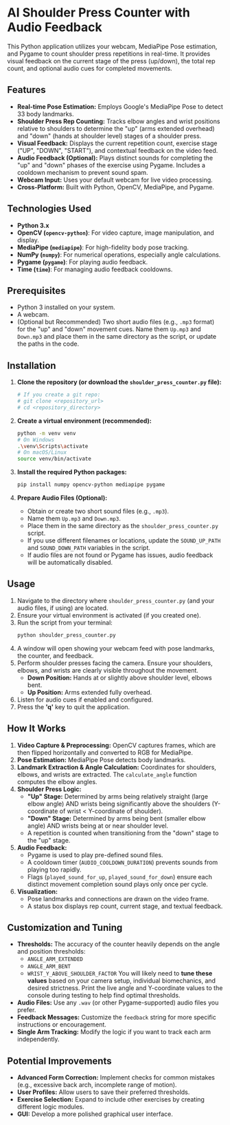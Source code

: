 # AI Shoulder Press Counter with Audio Feedback

This Python application utilizes your webcam, MediaPipe Pose estimation, and Pygame to count shoulder press repetitions in real-time. It provides visual feedback on the current stage of the press (up/down), the total rep count, and optional audio cues for completed movements.


## Features

-   **Real-time Pose Estimation:** Employs Google's MediaPipe Pose to detect 33 body landmarks.
-   **Shoulder Press Rep Counting:** Tracks elbow angles and wrist positions relative to shoulders to determine the "up" (arms extended overhead) and "down" (hands at shoulder level) stages of a shoulder press.
-   **Visual Feedback:** Displays the current repetition count, exercise stage ("UP", "DOWN", "START"), and contextual feedback on the video feed.
-   **Audio Feedback (Optional):** Plays distinct sounds for completing the "up" and "down" phases of the exercise using Pygame. Includes a cooldown mechanism to prevent sound spam.
-   **Webcam Input:** Uses your default webcam for live video processing.
-   **Cross-Platform:** Built with Python, OpenCV, MediaPipe, and Pygame.

## Technologies Used

-   **Python 3.x**
-   **OpenCV (`opencv-python`)**: For video capture, image manipulation, and display.
-   **MediaPipe (`mediapipe`)**: For high-fidelity body pose tracking.
-   **NumPy (`numpy`)**: For numerical operations, especially angle calculations.
-   **Pygame (`pygame`)**: For playing audio feedback.
-   **Time (`time`)**: For managing audio feedback cooldowns.

## Prerequisites

-   Python 3 installed on your system.
-   A webcam.
-   (Optional but Recommended) Two short audio files (e.g., `.mp3` format) for the "up" and "down" movement cues. Name them `Up.mp3` and `Down.mp3` and place them in the same directory as the script, or update the paths in the code.

## Installation

1.  **Clone the repository (or download the `shoulder_press_counter.py` file):**
    ```bash
    # If you create a git repo:
    # git clone <repository_url>
    # cd <repository_directory>
    ```

2.  **Create a virtual environment (recommended):**
    ```bash
    python -m venv venv
    # On Windows
    .\venv\Scripts\activate
    # On macOS/Linux
    source venv/bin/activate
    ```

3.  **Install the required Python packages:**
    ```bash
    pip install numpy opencv-python mediapipe pygame
    ```

4.  **Prepare Audio Files (Optional):**
    -   Obtain or create two short sound files (e.g., `.mp3`).
    -   Name them `Up.mp3` and `Down.mp3`.
    -   Place them in the same directory as the `shoulder_press_counter.py` script.
    -   If you use different filenames or locations, update the `SOUND_UP_PATH` and `SOUND_DOWN_PATH` variables in the script.
    -   If audio files are not found or Pygame has issues, audio feedback will be automatically disabled.

## Usage

1.  Navigate to the directory where `shoulder_press_counter.py` (and your audio files, if using) are located.
2.  Ensure your virtual environment is activated (if you created one).
3.  Run the script from your terminal:
    ```bash
    python shoulder_press_counter.py
    ```
4.  A window will open showing your webcam feed with pose landmarks, the counter, and feedback.
5.  Perform shoulder presses facing the camera. Ensure your shoulders, elbows, and wrists are clearly visible throughout the movement.
    -   **Down Position:** Hands at or slightly above shoulder level, elbows bent.
    -   **Up Position:** Arms extended fully overhead.
6.  Listen for audio cues if enabled and configured.
7.  Press the **'q'** key to quit the application.

## How It Works

1.  **Video Capture & Preprocessing:** OpenCV captures frames, which are then flipped horizontally and converted to RGB for MediaPipe.
2.  **Pose Estimation:** MediaPipe Pose detects body landmarks.
3.  **Landmark Extraction & Angle Calculation:** Coordinates for shoulders, elbows, and wrists are extracted. The `calculate_angle` function computes the elbow angles.
4.  **Shoulder Press Logic:**
    -   **"Up" Stage:** Determined by arms being relatively straight (large elbow angle) AND wrists being significantly above the shoulders (Y-coordinate of wrist < Y-coordinate of shoulder).
    -   **"Down" Stage:** Determined by arms being bent (smaller elbow angle) AND wrists being at or near shoulder level.
    -   A repetition is counted when transitioning from the "down" stage to the "up" stage.
5.  **Audio Feedback:**
    -   Pygame is used to play pre-defined sound files.
    -   A cooldown timer (`AUDIO_COOLDOWN_DURATION`) prevents sounds from playing too rapidly.
    -   Flags (`played_sound_for_up`, `played_sound_for_down`) ensure each distinct movement completion sound plays only once per cycle.
6.  **Visualization:**
    -   Pose landmarks and connections are drawn on the video frame.
    -   A status box displays rep count, current stage, and textual feedback.

## Customization and Tuning

-   **Thresholds:** The accuracy of the counter heavily depends on the angle and position thresholds:
    -   `ANGLE_ARM_EXTENDED`
    -   `ANGLE_ARM_BENT`
    -   `WRIST_Y_ABOVE_SHOULDER_FACTOR`
    You will likely need to **tune these values** based on your camera setup, individual biomechanics, and desired strictness. Print the live angle and Y-coordinate values to the console during testing to help find optimal thresholds.
-   **Audio Files:** Use any `.wav` (or other Pygame-supported) audio files you prefer.
-   **Feedback Messages:** Customize the `feedback` string for more specific instructions or encouragement.
-   **Single Arm Tracking:** Modify the logic if you want to track each arm independently.

## Potential Improvements

-   **Advanced Form Correction:** Implement checks for common mistakes (e.g., excessive back arch, incomplete range of motion).
-   **User Profiles:** Allow users to save their preferred thresholds.
-   **Exercise Selection:** Expand to include other exercises by creating different logic modules.
-   **GUI:** Develop a more polished graphical user interface.
